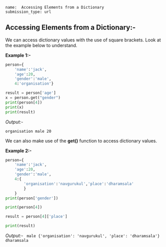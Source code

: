```ngMeta
name:  Accessing Elements from a Dictionary
submission_type: url
```


## Accessing Elements from a Dictionary:-

We can access dictionary values with the use of square brackets. Look at the example below to understand.

**Example 1:-**

```python
person={
    'name':'jack',
    'age':20,
    'gender':'male',
    4:'organisation'}

result = person['age'] 
x = person.get("gender")
print(person[4])
print(x)
print(result)
 ```
    
*Output:-*

`organisation male 20 ` 

We can also make use of the **get()** function to access dictionary values.

**Example 2:-**
```python
person={
    'name':'jack',
    'age':20,
    'gender':'male',
    4:{
        'organisation':'navgurukul','place':'dharamsala'
        }
    }
print(person['gender'])

print(person[4])

result = person[4]['place']

print(result)
 ```
   
*Output:-*
`  male {'organisation': 'navgurukul', 'place': 'dharamsala'}
 dharamsala
`
   	 
